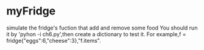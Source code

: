 # myFridge
simulate the fridge's fuction that add and remove some food
You should run it by 'pyhon -i ch6.py',then create a dictionary to test it.
For example,f = fridge{"eggs":6,"cheese":3},"f.items".
